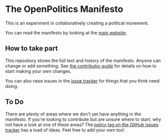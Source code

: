 # The OpenPolitics Manifesto

This is an experiment in collaboratively creating a political movement.

You can read the manifesto by looking at the [main website](http://openpolitics.org.uk).

## How to take part

This repository stores the full text and history of the manifesto. Anyone can change or add something. See [the contributor guide](http://openpolitics.org.uk/contributing.html) for details on how to start making your own changes.

You can also raise issues in the [issue tracker](https://github.com/openpolitics/manifesto/issues) for things that you think need doing.

## To Do

There are plenty of areas where we don't yet have anything in the manifesto. If you're looking to contribute but are unsure where to start, why not have a look at one of these areas? The [policy tag on the GitHub issues tracker](https://github.com/openpolitics/manifesto/labels/policy) has a load of ideas. Feel free to add your own too!
